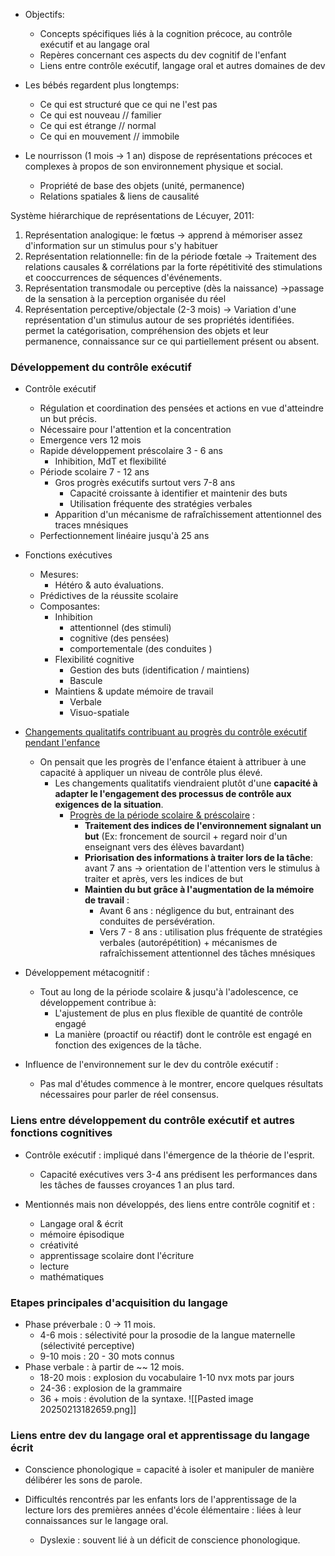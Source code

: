 - Objectifs:
	- Concepts spécifiques liés à la cognition précoce, au contrôle exécutif et au langage oral
	- Repères concernant ces aspects du dev cognitif de l'enfant
	- Liens entre contrôle exécutif, langage oral et autres domaines de dev


- Les bébés regardent plus longtemps:
	- Ce qui est structuré que ce qui ne l'est pas 
	- Ce qui est nouveau // familier
	- Ce qui est étrange // normal 
	- Ce qui en mouvement // immobile

- Le nourrisson (1 mois -> 1 an)  dispose de représentations précoces et complexes à propos de son environnement physique et social. 
	- Propriété de base des objets (unité, permanence)
	- Relations spatiales & liens de causalité 

Système hiérarchique de représentations de Lécuyer, 2011:
1. Représentation analogique: le fœtus -> apprend à mémoriser assez d'information sur un stimulus pour s'y habituer
2. Représentation relationnelle: fin de la période fœtale -> Traitement des relations causales & corrélations par la forte répétitivité des stimulations et cooccurrences de séquences d'événements.
3. Représentation transmodale ou perceptive (dès la naissance) ->passage de la sensation à la perception organisée du réel 
4. Représentation perceptive/objectale (2-3 mois) -> Variation d'une représentation d'un stimulus autour de ses propriétés identifiées. permet la catégorisation, compréhension des objets et leur permanence, connaissance sur ce qui partiellement présent ou absent. 

### Développement du contrôle exécutif 

- Contrôle exécutif
	- Régulation et coordination des pensées et actions en vue d'atteindre un but précis. 
	- Nécessaire pour l'attention et la concentration
	- Emergence vers 12 mois 
	- Rapide développement préscolaire 3 - 6 ans 
		- Inhibition, MdT et flexibilité 
	- Période scolaire 7 - 12 ans 
		- Gros progrès exécutifs surtout vers 7-8 ans
			- Capacité croissante à identifier et maintenir des buts
			- Utilisation fréquente des stratégies verbales 
		- Apparition d'un mécanisme de rafraîchissement attentionnel des traces mnésiques  
	- Perfectionnement linéaire jusqu'à 25 ans 
- Fonctions exécutives
	- Mesures:
		- Hétéro & auto évaluations.
	- Prédictives de la réussite scolaire 
	- Composantes:
		- Inhibition
			- attentionnel (des stimuli)
			- cognitive  (des pensées)
			- comportementale (des conduites )
		- Flexibilité cognitive
			- Gestion des buts (identification / maintiens)
			- Bascule 
		- Maintiens & update mémoire de travail
			- Verbale
			- Visuo-spatiale 

- <u>Changements qualitatifs contribuant au progrès du contrôle exécutif pendant l'enfance</u>
	- On pensait que les progrès de l'enfance étaient à attribuer à une capacité à appliquer un niveau de contrôle plus élevé.
		- Les changements qualitatifs viendraient plutôt d'une **capacité à adapter le l'engagement des processus de contrôle aux exigences de la situation**.
			- <u>Progrès de la période scolaire & préscolaire</u> :
				- **Traitement des indices de l'environnement signalant un but** (Ex: froncement de sourcil + regard noir d'un enseignant vers des élèves bavardant)
				- **Priorisation des informations à traiter lors de la tâche**: avant 7 ans -> orientation de l'attention vers le stimulus à traiter et après, vers les indices de but
				- **Maintien du but grâce à l'augmentation de la mémoire de travail** :
					- Avant 6 ans : négligence du but, entrainant des conduites de persévération. 
					- Vers 7 - 8 ans : utilisation plus fréquente de stratégies verbales (autorépétition) + mécanismes de rafraîchissement attentionnel des tâches mnésiques 

- Développement métacognitif :
	- Tout au long de la période scolaire & jusqu'à l'adolescence, ce développement contribue à:
		- L'ajustement de plus en plus flexible de quantité de contrôle engagé
		- La manière (proactif ou réactif) dont le contrôle est engagé 
		en fonction des exigences de la tâche. 

 - Influence de l'environnement sur le dev du contrôle exécutif :
	 - Pas mal d'études commence à le montrer, encore quelques résultats nécessaires pour parler de réel consensus. 

### Liens entre développement du contrôle exécutif et autres fonctions cognitives

- Contrôle exécutif : impliqué dans l'émergence de la théorie de l'esprit. 
	- Capacité exécutives vers 3-4 ans prédisent les performances dans les tâches de fausses croyances 1 an plus tard. 

- Mentionnés mais non développés, des liens entre contrôle cognitif et :
	- Langage oral & écrit
	- mémoire épisodique 
	- créativité 
	- apprentissage scolaire dont l'écriture 
	- lecture 
	- mathématiques

### Etapes principales d'acquisition du langage 

- Phase préverbale : 0 -> 11 mois. 
	- 4-6 mois : sélectivité pour la prosodie de la langue maternelle (sélectivité perceptive)
	- 9-10 mois : 20 - 30 mots connus
- Phase verbale : à partir de ~~ 12 mois. 
	- 18-20 mois : explosion du vocabulaire 1-10 nvx mots par jours
	- 24-36 : explosion de la grammaire 
	- 36 + mois : évolution de la syntaxe.
![[Pasted image 20250213182659.png]]


### Liens entre dev du langage oral et apprentissage du langage écrit

- Conscience phonologique = capacité à isoler et manipuler de manière délibérer les sons de parole.

- Difficultés rencontrés par les enfants lors de l'apprentissage de la lecture lors des premières années d'école élémentaire : liées à leur connaissances sur le langage oral.
	- Dyslexie : souvent lié à un déficit de conscience phonologique. 